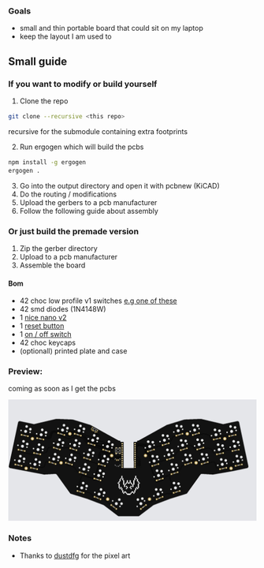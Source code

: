 ### Goals
- small and thin portable board that could sit on my laptop
- keep the layout I am used to


## Small guide

### If you want to modify or build yourself
1. Clone the repo

```bash
git clone --recursive <this repo>
```
recursive for the submodule containing extra footprints   

2. Run ergogen which will build the pcbs
```bash
npm install -g ergogen
ergogen .
```
3. Go into the output directory and open it with pcbnew (KiCAD)
4. Do the routing / modifications
5. Upload the gerbers to a pcb manufacturer
6. Follow the following guide about assembly


### Or just build the premade version
1. Zip the gerber directory
2. Upload to a pcb manufacturer
3. Assemble the board

#### Bom
- 42 choc low profile v1 switches [e.g one of these](https://splitkb.com/products/kailh-low-profile-choc-switches)
- 42 smd diodes (1N4148W)
- 1 [nice nano v2](https://nicekeyboards.com/nice-nano/)
- 1 [reset button](https://42keebs.eu/shop/parts/components/reset-switch/?attribute_type=Through-hole%204-pin%206x6&attribute_pa_colour=black)
- 1 [on / off switch](https://42keebs.eu/shop/parts/components/power-switch/)
- 42 choc keycaps 
- (optionall) printed plate and case


### Preview: 
coming as soon as I get the pcbs   

![image](./imgs/preview.jpg)




### Notes
- Thanks to [dustdfg](https://dustdfg.itch.io/pixel-art-bat-1bit) for the pixel art

